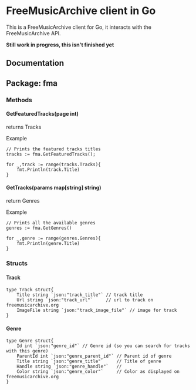 FreeMusicArchive client in Go
=============================

This is a FreeMusicArchive client for Go, it interacts with the FreeMusicArchive API.

__Still work in progress, this isn't finished yet__

## Documentation

## Package: fma
### Methods
#### GetFeaturedTracks(page int)
returns Tracks


Example
```
// Prints the featured tracks titles
tracks := fma.GetFeaturedTracks();

for _,track := range(tracks.Tracks){
	fmt.Println(track.Title)
}
```

#### GetTracks(params map[string] string)
return Genres

Example
```
// Prints all the available genres
genres := fma.GetGenres()

for _,genre := range(genres.Genres){
	fmt.Println(genre.Title)
}
```
### Structs
#### Track
```
type Track struct{
	Title string `json:"track_title"` // track title
	Url string `json:"track_url"`     // url to track on freemusicarchive.org
	ImageFile string `json:"track_image_file"` // image for track
}
```

#### Genre
```
type Genre struct{
	Id int `json:"genre_id"` // Genre id (so you can search for tracks with this genre)
	ParentId int `json:"genre_parent_id"` // Parent id of genre
	Title string `json:"genre_title"` 	  // Title of genre
	Handle string `json:"genre_handle"`   //
	Color string `json:"genre_color"`     // Color as displayed on freemusicarchive.org
}
```
